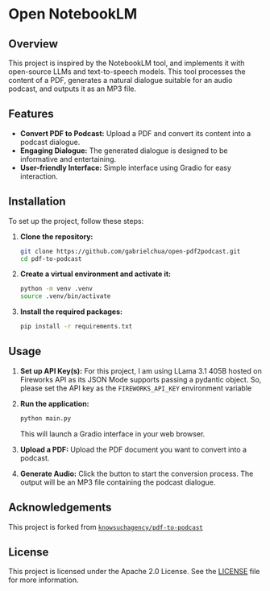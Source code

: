 # Open NotebookLM

## Overview

This project is inspired by the NotebookLM tool, and implements it with open-source LLMs and text-to-speech models. This tool processes the content of a PDF, generates a natural dialogue suitable for an audio podcast, and outputs it as an MP3 file.

## Features

- **Convert PDF to Podcast:** Upload a PDF and convert its content into a podcast dialogue.
- **Engaging Dialogue:** The generated dialogue is designed to be informative and entertaining.
- **User-friendly Interface:** Simple interface using Gradio for easy interaction.

## Installation

To set up the project, follow these steps:

1. **Clone the repository:**
   ```bash
   git clone https://github.com/gabrielchua/open-pdf2podcast.git
   cd pdf-to-podcast
   ```

2. **Create a virtual environment and activate it:**
   ```bash
   python -m venv .venv
   source .venv/bin/activate
   ```

3. **Install the required packages:**
   ```bash
   pip install -r requirements.txt
   ```

## Usage

1. **Set up API Key(s):**
   For this project, I am using LLama 3.1 405B hosted on Fireworks API as its JSON Mode supports passing a pydantic object. So, please set the API key as the `FIREWORKS_API_KEY` environment variable

2. **Run the application:**
   ```bash
   python main.py
   ```
   This will launch a Gradio interface in your web browser.

3. **Upload a PDF:**
   Upload the PDF document you want to convert into a podcast.

4. **Generate Audio:**
   Click the button to start the conversion process. The output will be an MP3 file containing the podcast dialogue.

## Acknowledgements

This project is forked from [`knowsuchagency/pdf-to-podcast`](https://github.com/knowsuchagency/pdf-to-podcast)

## License

This project is licensed under the Apache 2.0 License. See the [LICENSE](LICENSE) file for more information.
